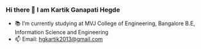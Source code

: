 ### Hi there 👋 I am Kartik Ganapati Hegde

- 📚 I’m currently studying at MVJ College of Engineering, Bangalore
     B.E, Information Science and Engineering
- 📫 Email: hgkartik2013@gmail.com

